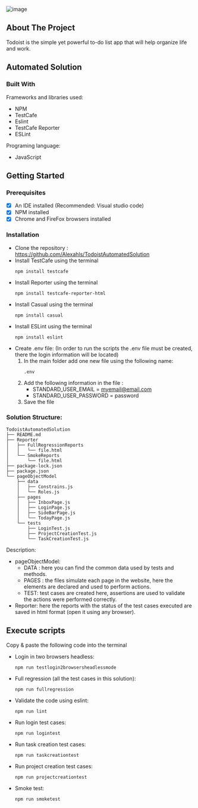 ![image](https://user-images.githubusercontent.com/92478365/138358383-120b04b1-77ce-4380-9a05-3bf2c15bf4eb.png)

<!-- ABOUT THE PROJECT -->
## About The Project
Todoist is the simple yet powerful to-do list app that will help organize life and work.

<!-- ABOUT THE AUTOMATION -->
## Automated Solution


### Built With
Frameworks and libraries used:
* NPM
* TestCafe
* Eslint
* TestCafe Reporter 
* ESLint


Programing language:
* JavaScript
	
	
<!-- GETTING STARTED -->
## Getting Started
	
### Prerequisites
- [x] An IDE installed  (Recommended: Visual studio code) 
- [x] NPM installed
- [x] Chrome and FireFox browsers installed 
	
### Installation
- Clone the repository : https://github.com/Alexahls/TodoistAutomatedSolution
- Install TestCafe using the terminal
	 ```
	npm install testcafe
	```
- Install Reporter using the terminal
	```
	npm install testcafe-reporter-html
	```
- Install Casual using the terminal
 	```
	npm install casual
	```
- Install ESLint using the terminal
 	```
	npm install eslint
	```
- Create .env file: (In order to run the scripts the .env file must be created, there the login information will be located)
	1. In the main folder add one new file using the following name: 
		```
		.env
		```
	2. Add the following information in the file :
		- STANDARD_USER_EMAIL = myemail@email.com
		- STANDARD_USER_PASSWORD = password
	3.  Save the file

### Solution Structure:
    TodoistAutomatedSolution
    ├── README.md
    ├── Reporter
    │   ├── FullRegressionReports
    │   │   └── file.html
    │   └── SmokeReports
    │       └── file.html
    ├── package-lock.json
    ├── package.json
    └── pageObjectModel
        ├── data
        │   ├── Constrains.js
        │   └── Roles.js
        ├── pages
        │   ├── InboxPage.js
        │   ├── LoginPage.js
        │   ├── SideBarPage.js
        │   └── TodayPage.js
        └── tests
            ├── LoginTest.js
            ├── ProjectCreationTest.js
            └── TaskCreationTest.js
	   
Description:  
- pageObjectModel:
	* DATA : here you can find the common data used by tests and methods.
	* PAGES :  the files simulate each page in the website, here the elements are declared and used to perform actions.
 	* TEST:  test cases are created here, assertions are used to validate the actions were performed correctly.
- Reporter: here the reports with the status of the test cases executed are saved in html format (open it using any browser).



<!-- EXECUTING SCRIPTS  -->
## Execute scripts
Copy & paste the following code into the terminal
- Login in two browsers headless:
	```
	npm run testlogin2browsersheadlessmode
	```
- Full regression (all the test cases in this solution):
	```
	npm run fullregression
	```
- Validate the code using eslint: 
	```
	npm run lint
	```
- Run login test cases: 
	```
	npm run logintest
	```
- Run task creation test cases: 
	```
	npm run taskcreationtest
	```
- Run project creation test cases: 
	```
	npm run projectcreationtest
	```
- Smoke test: 
	```
	npm run smoketest
	```
